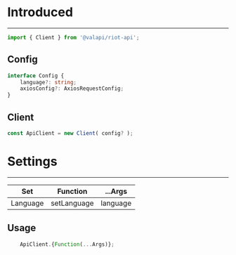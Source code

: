 # Introduced

-----------

```typescript
import { Client } from '@valapi/riot-api';
```

## Config

```typescript
interface Config {
    language?: string;
    axiosConfig?: AxiosRequestConfig;
}
```

## Client

```typescript
const ApiClient = new Client( config? );
```

# Settings

-----------

| Set      | Function    | ...Args  |
| -------- | ----------- | -------- |
| Language | setLanguage | language |

## Usage

```javascript
    ApiClient.{Function(...Args)};
```